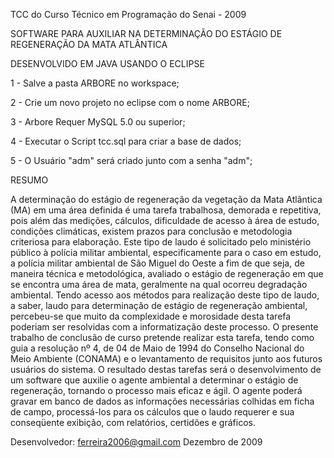 TCC do Curso Técnico em Programação do Senai - 2009

SOFTWARE PARA AUXILIAR NA DETERMINAÇÃO DO ESTÁGIO DE REGENERAÇÃO DA MATA ATLÂNTICA

DESENVOLVIDO EM JAVA USANDO O ECLIPSE

  1 - Salve a pasta ARBORE no workspace;
	
  2 - Crie um novo projeto no eclipse com o nome ARBORE;

	
  3 - Arbore Requer MySQL 5.0 ou superior;	
	
  4 - Executar o Script tcc.sql para criar a base de dados;
	
  5 - O Usuário "adm" será criado junto com a senha "adm";
	

RESUMO

A determinação do estágio de regeneração da vegetação da Mata Atlântica (MA) em uma área definida é uma tarefa trabalhosa, demorada e repetitiva, pois além das medições, cálculos, dificuldade de acesso à área de estudo, condições climáticas, existem prazos para conclusão e metodologia criteriosa para elaboração. Este tipo de laudo é solicitado pelo ministério público à polícia militar ambiental, especificamente para o caso em estudo, a polícia militar ambiental de São Miguel do Oeste a fim de que seja, de maneira técnica e metodológica, avaliado o estágio de regeneração em que se encontra uma área de mata, geralmente na qual ocorreu degradação ambiental. Tendo acesso aos métodos para realização deste tipo de laudo, a saber, laudo para determinação de estágio de regeneração ambiental, percebeu-se que muito da complexidade e morosidade desta tarefa poderiam ser resolvidas com a informatização deste processo. O presente trabalho de conclusão de curso pretende realizar esta tarefa, tendo como guia a resolução nº 4, de 04 de Maio de 1994 do Conselho Nacional do Meio Ambiente (CONAMA) e o levantamento de requisitos junto aos futuros usuários do sistema. O resultado destas tarefas será o desenvolvimento de um software que auxilie o agente ambiental a determinar o estágio de regeneração, tornando o processo mais eficaz e ágil. O agente poderá gravar em banco de dados as informações necessárias colhidas em ficha de campo, processá-los para os cálculos que o laudo requerer e sua conseqüente exibição, com relatórios, certidões e gráficos.


Desenvolvedor: ferreira2006@gmail.com
Dezembro de 2009
